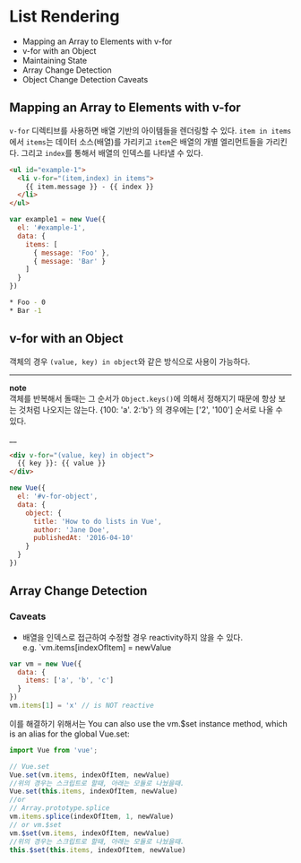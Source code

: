 # List Rendering

* Mapping an Array to Elements with v-for
* v-for with an Object
* Maintaining State
* Array Change Detection
* Object Change Detection Caveats

## Mapping an Array to Elements with v-for

`v-for` 디렉티브를 사용하면 배열 기반의 아이템들을 렌더링할 수 있다. `item in items`에서 `items`는 데이터 소스(배열)를 가리키고 `item`은 배열의 개별 엘리먼트들을 가리킨다. 그리고 `index`를 통해서 배열의 인덱스를 나타낼 수 있다.  

```HTML
<ul id="example-1">
  <li v-for="(item,index) in items">
    {{ item.message }} - {{ index }}
  </li>
</ul>
```

```javascript
var example1 = new Vue({
  el: '#example-1',
  data: {
    items: [
      { message: 'Foo' },
      { message: 'Bar' }
    ]
  }
})
```

```bash
* Foo - 0
* Bar -1

```

## v-for with an Object

객체의 경우 `(value, key) in object`와 같은 방식으로 사용이 가능하다.

___
**note**  
객체를 반복해서 돌때는 그 순서가 `Object.keys()`에 의해서 정해지기 때문에 항상 보는 것처럼 나오지는 않는다. {100: 'a'. 2:'b'} 의 경우에는 ['2', '100'] 순서로 나올 수 있다. 

__

```HTML
<div v-for="(value, key) in object">
  {{ key }}: {{ value }}
</div>
```

```js
new Vue({
  el: '#v-for-object',
  data: {
    object: {
      title: 'How to do lists in Vue',
      author: 'Jane Doe',
      publishedAt: '2016-04-10'
    }
  }
})
``` 

## Array Change Detection

### Caveats 

* 배열을 인덱스로 접근하여 수정할 경우 reactivity하지 않을 수 있다.  
e.g. `vm.items[indexOfItem] = newValue

```js
var vm = new Vue({
  data: {
    items: ['a', 'b', 'c']
  }
})
vm.items[1] = 'x' // is NOT reactive
```

이를 해결하기 위해서는 You can also use the vm.$set instance method, which is an alias for the global Vue.set:

```js
import Vue from 'vue';

// Vue.set
Vue.set(vm.items, indexOfItem, newValue)
//위의 경우는 스크립트로 할때, 아래는 모듈로 나눴을때. 
Vue.set(this.items, indexOfItem, newValue)
//or
// Array.prototype.splice
vm.items.splice(indexOfItem, 1, newValue)
// or vm.$set
vm.$set(vm.items, indexOfItem, newValue)
//위의 경우는 스크립트로 할때, 아래는 모듈로 나눴을때.
this.$set(this.items, indexOfItem, newValue)
```
